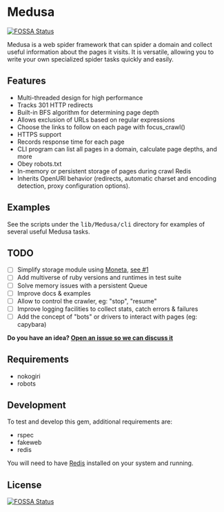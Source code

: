 # Medusa
[![FOSSA Status](https://app.fossa.io/api/projects/git%2Bgithub.com%2Fbrutuscat%2Fmedusa.svg?type=shield)](https://app.fossa.io/projects/git%2Bgithub.com%2Fbrutuscat%2Fmedusa?ref=badge_shield)


Medusa is a web spider framework that can spider a domain and collect useful
information about the pages it visits. It is versatile, allowing you to
write your own specialized spider tasks quickly and easily.


## Features
 - Multi-threaded design for high performance
 - Tracks 301 HTTP redirects
 - Built-in BFS algorithm for determining page depth
 - Allows exclusion of URLs based on regular expressions
 - Choose the links to follow on each page with focus_crawl()
 - HTTPS support
 - Records response time for each page
 - CLI program can list all pages in a domain, calculate page depths, and more
 - Obey robots.txt
 - In-memory or persistent storage of pages during crawl Redis
 - Inherits OpenURI behavior (redirects, automatic charset and encoding detection, proxy configuration options).

## Examples

See the scripts under the <tt>lib/Medusa/cli</tt> directory for examples of several useful Medusa tasks.

## TODO

- [ ] Simplify storage module using [Moneta](https://github.com/minad/moneta), [see #1](https://github.com/brutuscat/medusa/issues/1)
- [ ] Add multiverse of ruby versions and runtimes in test suite
- [ ] Solve memory issues with a persistent Queue
- [ ] Improve docs & examples
- [ ] Allow to control the crawler, eg: "stop", "resume"
- [ ] Improve logging facilities to collect stats, catch errors & failures
- [ ] Add the concept of "bots" or drivers to interact with pages (eg: capybara)

**Do you have an idea? [Open an issue so we can discuss it](https://github.com/brutuscat/medusa/issues/new)**

## Requirements

 - nokogiri
 - robots

## Development

To test and develop this gem, additional requirements are:
 - rspec
 - fakeweb
 - redis

You will need to have [Redis](http://redis.io/) installed on your system and running.


## License
[![FOSSA Status](https://app.fossa.io/api/projects/git%2Bgithub.com%2Fbrutuscat%2Fmedusa.svg?type=large)](https://app.fossa.io/projects/git%2Bgithub.com%2Fbrutuscat%2Fmedusa?ref=badge_large)